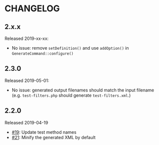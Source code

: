 # CHANGELOG

## 2.x.x

Released 2019-xx-xx:

- No issue: remove `setDefinition()` and use `addOption()` in `GenerateCommand::configure()`

## 2.3.0

Released 2019-05-01:

* No issue: generated output filenames should match the input filename (e.g. `test-filters.php` should generate `test-filters.xml`.)

## 2.2.0

Released 2019-04-19

* [#19](https://github.com/opdavies/gmail-filter-builder/issues/19): Update test method names
* [#21](https://github.com/opdavies/gmail-filter-builder/issues/21): Minify the generated XML by default
